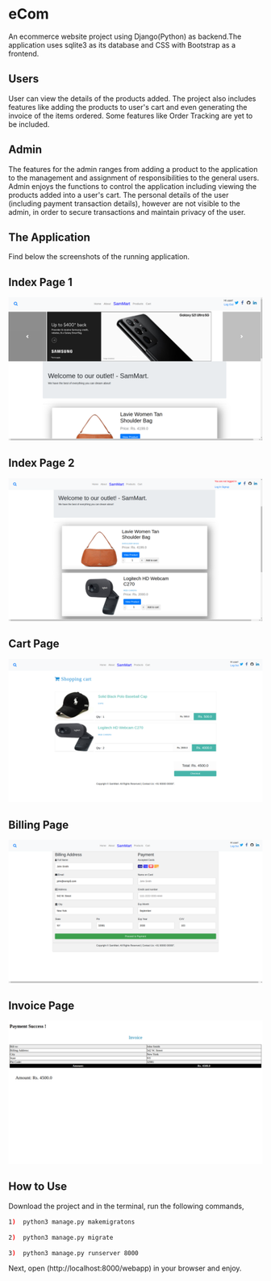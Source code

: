 # eCom

An ecommerce website project using Django(Python) as backend.The application uses sqlite3 as its database and CSS with Bootstrap as a frontend.

## Users
User can view the details of the products added. The project also includes features like adding the products to user's cart and even generating the invoice of the items ordered. 
Some features like Order Tracking are yet to be included.

## Admin
The features for the admin ranges from adding a product to the application to the management and assignment of responsibilities to the general users. Admin enjoys the functions to control the application including viewing the products added into a user's cart.
The personal details of the user (including payment transaction details), however are not visible to the admin, in order to secure transactions and maintain privacy of the user. 

## The Application
Find below the screenshots of the running application.


## Index Page 1
![](Screenshots/Index.png)


## Index Page 2
![](Screenshots/IndexPage.png)


## Cart Page
![](Screenshots/Cart.png)


## Billing Page
![](Screenshots/Billing.png)


## Invoice Page
![](Screenshots/Invoice.png)



## How to Use
Download the project and in the terminal, run the following commands, 

```bash
1)  python3 manage.py makemigratons
```

```bash
2)  python3 manage.py migrate
```

```bash
3)  python3 manage.py runserver 8000
```
Next, open (http://localhost:8000/webapp) in your browser and enjoy.
